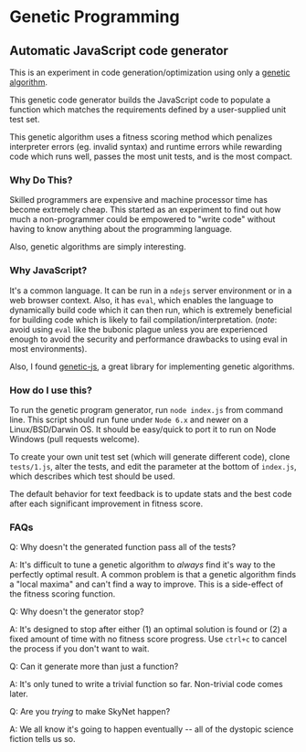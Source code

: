 # Genetic Programming #

## Automatic JavaScript code generator ##

This is an experiment in code generation/optimization using only a [genetic algorithm](https://en.wikipedia.org/wiki/Genetic_algorithm).

This genetic code generator builds the JavaScript code to populate a function which matches the requirements defined by a user-supplied unit test set.

This genetic algorithm uses a fitness scoring method which penalizes interpreter errors (eg. invalid syntax) and runtime errors while rewarding code which runs well, passes the most unit tests, and is the most compact.

### Why Do This? ###

Skilled programmers are expensive and machine processor time has become extremely cheap. This started as an experiment to find out how much a non-programmer could be empowered to "write code" without having to know anything about the programming language.

Also, genetic algorithms are simply interesting.

### Why JavaScript? ###

It's a common language. It can be run in a `ndejs` server environment or in a web browser context. Also, it has `eval`, which enables the language to dynamically build code which it can then run, which is extremely beneficial for building code which is likely to fail compilation/interpretation. (*note*: avoid using `eval` like the bubonic plague unless you are experienced enough to avoid the security and performance drawbacks to using eval in most environments).

Also, I found [genetic-js](https://www.npmjs.com/package/genetic-js), a great library for implementing genetic algorithms.

### How do I use this? ###

To run the genetic program generator, run `node index.js` from command line. This script should run fune under `Node 6.x` and newer on a Linux/BSD/Darwin OS. It should be easy/quick to port it to run on Node Windows (pull requests welcome).

To create your own unit test set (which will generate different code), clone `tests/1.js`, alter the tests, and edit the parameter at the bottom of `index.js`, which describes which test should be used.

The default behavior for text feedback is to update stats and the best code after each significant improvement in fitness score.

### FAQs ###

Q: Why doesn't the generated function pass all of the tests?

A: It's difficult to tune a genetic algorithm to *always* find it's way to the perfectly optimal result. A common problem is that a genetic algorithm finds a "local maxima" and can't find a way to improve. This is a side-effect of the fitness scoring function.

Q: Why doesn't the generator stop?

A: It's designed to stop after either (1) an optimal solution is found or (2) a fixed amount of time with no fitness score progress. Use `ctrl+c` to cancel the process if you don't want to wait.

Q: Can it generate more than just a function?

A: It's only tuned to write a trivial function so far. Non-trivial code comes later.

Q: Are you *trying* to make SkyNet happen?

A: We all know it's going to happen eventually -- all of the dystopic science fiction tells us so.
